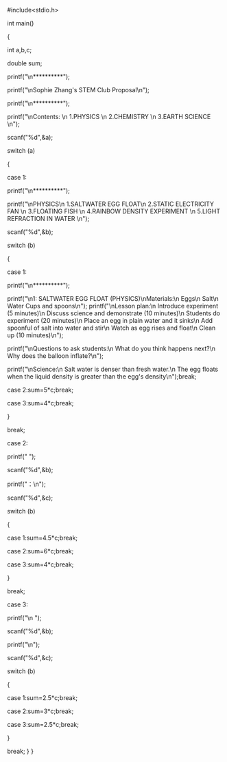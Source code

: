 #include<stdio.h>


int main()

{

int a,b,c;

double sum;

printf("\n**********");

printf("\nSophie Zhang's STEM Club Proposal\n");

printf("\n**********");

printf("\nContents: \n 1.PHYSICS \n 2.CHEMISTRY \n 3.EARTH SCIENCE \n");

scanf("%d",&a);

switch (a)

{

case 1:

printf("\n**********");

printf("\nPHYSICS\n 1.SALTWATER EGG FLOAT\n 2.STATIC ELECTRICITY FAN \n 3.FLOATING FISH \n 4.RAINBOW DENSITY EXPERIMENT \n 5.LIGHT REFRACTION IN WATER \n");

scanf("%d",&b);

switch (b)

{

case 1:

printf("\n**********");

printf("\n1: SALTWATER EGG FLOAT (PHYSICS)\nMaterials:\n Eggs\n Salt\n Water Cups and spoons\n");
printf("\nLesson plan:\n Introduce experiment (5 minutes)\n Discuss science and demonstrate (10 minutes)\n Students do experiment (20 minutes)\n Place an egg in plain water and it sinks\n Add spoonful of salt into water and stir\n Watch as egg rises and float\n Clean up (10 minutes)\n");

printf("\nQuestions to ask students:\n What do you think happens next?\n Why does the balloon inflate?\n");

printf("\nScience:\n Salt water is denser than fresh water.\n The egg floats when the liquid density is greater than the egg's density\n");break;

case 2:sum=5*c;break;

case 3:sum=4*c;break;

}

break;

case 2:

printf(" ");

scanf("%d",&b);

printf("：\n");

scanf("%d",&c);

switch (b)

{

case 1:sum=4.5*c;break;

case 2:sum=6*c;break;

case 3:sum=4*c;break;

}

break;

case 3:

printf("\n ");

scanf("%d",&b);

printf("\n");

scanf("%d",&c);

switch (b)

{

case 1:sum=2.5*c;break;

case 2:sum=3*c;break;

case 3:sum=2.5*c;break;

}

break;
}
}
